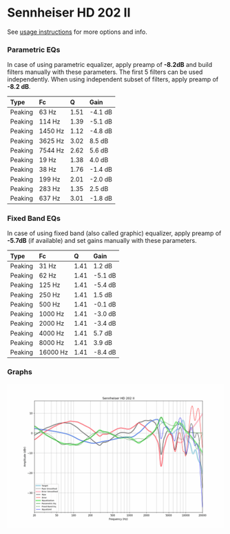 # Sennheiser HD 202 II
See [usage instructions](https://github.com/jaakkopasanen/AutoEq#usage) for more options and info.

### Parametric EQs
In case of using parametric equalizer, apply preamp of **-8.2dB** and build filters manually
with these parameters. The first 5 filters can be used independently.
When using independent subset of filters, apply preamp of **-8.2 dB**.

| Type    | Fc      |    Q | Gain    |
|:--------|:--------|:-----|:--------|
| Peaking | 63 Hz   | 1.51 | -4.1 dB |
| Peaking | 114 Hz  | 1.39 | -5.1 dB |
| Peaking | 1450 Hz | 1.12 | -4.8 dB |
| Peaking | 3625 Hz | 3.02 | 8.5 dB  |
| Peaking | 7544 Hz | 2.62 | 5.6 dB  |
| Peaking | 19 Hz   | 1.38 | 4.0 dB  |
| Peaking | 38 Hz   | 1.76 | -1.4 dB |
| Peaking | 199 Hz  | 2.01 | -2.0 dB |
| Peaking | 283 Hz  | 1.35 | 2.5 dB  |
| Peaking | 637 Hz  | 3.01 | -1.8 dB |

### Fixed Band EQs
In case of using fixed band (also called graphic) equalizer, apply preamp of **-5.7dB**
(if available) and set gains manually with these parameters.

| Type    | Fc       |    Q | Gain    |
|:--------|:---------|:-----|:--------|
| Peaking | 31 Hz    | 1.41 | 1.2 dB  |
| Peaking | 62 Hz    | 1.41 | -5.1 dB |
| Peaking | 125 Hz   | 1.41 | -5.4 dB |
| Peaking | 250 Hz   | 1.41 | 1.5 dB  |
| Peaking | 500 Hz   | 1.41 | -0.1 dB |
| Peaking | 1000 Hz  | 1.41 | -3.0 dB |
| Peaking | 2000 Hz  | 1.41 | -3.4 dB |
| Peaking | 4000 Hz  | 1.41 | 5.7 dB  |
| Peaking | 8000 Hz  | 1.41 | 3.9 dB  |
| Peaking | 16000 Hz | 1.41 | -8.4 dB |

### Graphs
![](./Sennheiser%20HD%20202%20II.png)